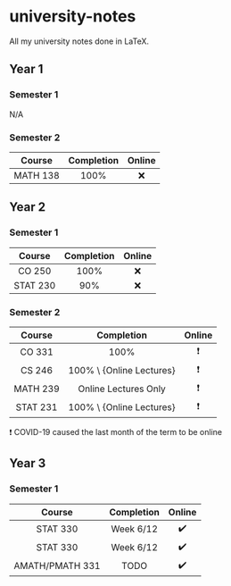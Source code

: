 # university-notes
All my university notes done in LaTeX.

## Year 1
### Semester 1
N/A

### Semester 2
|  Course  | Completion | Online |
| :------: | :--------: | :----: |
| MATH 138 |    100%    |  :x:   |

## Year 2
### Semester 1
|  Course  | Completion | Online |
| :------: | :--------: | :----: |
|  CO 250  |    100%    |  :x:   |
| STAT 230 |    90%     |  :x:   |

### Semester 2
|  Course  |        Completion        |          Online          |
| :------: | :----------------------: | :----------------------: |
|  CO 331  |           100%           | :heavy_exclamation_mark: |
|  CS 246  | 100% \ {Online Lectures} | :heavy_exclamation_mark: |
| MATH 239 |   Online Lectures Only   | :heavy_exclamation_mark: |
| STAT 231 | 100% \ {Online Lectures} | :heavy_exclamation_mark: |

:heavy_exclamation_mark: COVID-19 caused the last month of the term to be online

## Year 3
### Semester 1
|     Course      | Completion |       Online       |
| :-------------: | :--------: | :----------------: |
|    STAT 330     | Week 6/12  | :heavy_check_mark: |
|    STAT 330     | Week 6/12  | :heavy_check_mark: |
| AMATH/PMATH 331 |    TODO    | :heavy_check_mark: |
